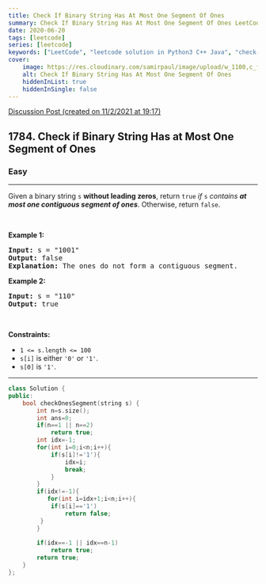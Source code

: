 ```yaml
---
title: Check If Binary String Has At Most One Segment Of Ones
summary: Check If Binary String Has At Most One Segment Of Ones LeetCode Solution Explained
date: 2020-06-20
tags: [leetcode]
series: [leetcode]
keywords: ["LeetCode", "leetcode solution in Python3 C++ Java", "check-if-binary-string-has-at-most-one-segment-of-ones LeetCode Solution Explained"]
cover:
    image: https://res.cloudinary.com/samirpaul/image/upload/w_1100,c_fit,co_rgb:FFFFFF,l_text:Arial_75_bold:Check If Binary String Has At Most One Segment Of Ones - Solution Explained/problem-solving.webp
    alt: Check If Binary String Has At Most One Segment Of Ones
    hiddenInList: true
    hiddenInSingle: false
---
```



[Discussion Post (created on 11/2/2021 at 19:17)](https://leetcode.com/problems/check-if-binary-string-has-at-most-one-segment-of-ones/discuss/1104547/O(n)-or-C%2B%2B)  
<h2>1784. Check if Binary String Has at Most One Segment of Ones</h2><h3>Easy</h3><hr><div><p>Given a binary string <code>s</code> <strong>​​​​​without leading zeros</strong>, return <code>true</code>​​​ <em>if </em><code>s</code><em> contains <strong>at most one contiguous segment of ones</strong></em>. Otherwise, return <code>false</code>.</p>

<p>&nbsp;</p>
<p><strong>Example 1:</strong></p>

<pre><strong>Input:</strong> s = "1001"
<strong>Output:</strong> false
<strong>Explanation: </strong>The ones do not form a contiguous segment.
</pre>

<p><strong>Example 2:</strong></p>

<pre><strong>Input:</strong> s = "110"
<strong>Output:</strong> true</pre>

<p>&nbsp;</p>
<p><strong>Constraints:</strong></p>

<ul>
	<li><code>1 &lt;= s.length &lt;= 100</code></li>
	<li><code>s[i]</code>​​​​ is either <code>'0'</code> or <code>'1'</code>.</li>
	<li><code>s[0]</code> is&nbsp;<code>'1'</code>.</li>
</ul>
</div>

---




```cpp
class Solution {
public:
    bool checkOnesSegment(string s) {
        int n=s.size();
        int ans=0;
        if(n==1 || n==2)
            return true;
        int idx=-1;
        for(int i=0;i<n;i++){
            if(s[i]!='1'){
                idx=i;
                break;
            }
        }
        if(idx!=-1){
           for(int i=idx+1;i<n;i++){
            if(s[i]=='1')
                return false;
         } 
        }
        
        if(idx==-1 || idx==n-1)
            return true;
        return true;
    }
};
```
